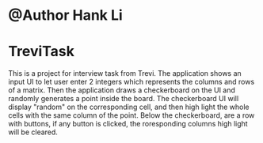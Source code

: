 # @Author Hank Li
# TreviTask

This is a project for interview task from Trevi.
The application shows an input UI to let user enter 2 integers which represents the columns and rows of a matrix.
Then the application draws a checkerboard on the UI and randomly generates a point inside the board.
The checkerboard UI will display "random" on the corresponding cell, and then high light the whole cells with the same column of the point.
Below the checkerboard, are a row with buttons, if any button is clicked, the roresponding columns high light will be cleared.
